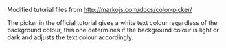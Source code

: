 Modified tutorial files from http://markojs.com/docs/color-picker/

The picker in the official tutorial gives a white text colour regardless of the background colour, this one determines if the background colour is light or dark and adjusts the text colour accordingly.